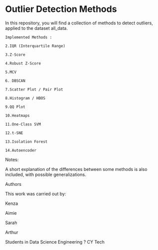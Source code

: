 # Outlier Detection Methods

In this repository, you will find a collection of methods to detect outliers, applied to the dataset all_data.

    Implemented Methods :

    2.IQR (Interquartile Range)

    3.Z-Score

    4.Robust Z-Score

    5.MCV

    6. DBSCAN

    7.Scatter Plot / Pair Plot

    8.Histogram / HBOS

    9.QQ Plot

    10.Heatmaps

    11.One-Class SVM

    12.t-SNE

    13.Isolation Forest

    14.Autoencoder

Notes:

A short explanation of the differences between some methods is also included, with possible generalizations.

Authors

This work was carried out by:

Kenza 

Aimie

Sarah

Arthur

Students in Data Science Engineering ? CY Tech 
